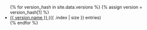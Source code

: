 
<ul>
{% for version_hash in site.data.versions %}
{% assign version = version_hash[1] %}
  <li>
    <a href="https://github.com/{{ org.username }}">
      {{ version.name }}
    </a>
    ({{ .index | size }} entries)
  </li>
{% endfor %}
</ul>
